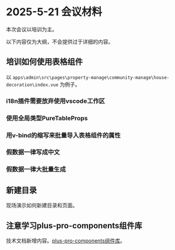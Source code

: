 # 2025-5-21 会议材料

本次会议以培训为主。

以下内容仅为大纲，不会提供过于详细的内容。

## 培训如何使用表格组件

以 `apps\admin\src\pages\property-manage\community-manage\house-decoration\index.vue` 为例子。

### i18n插件需要放弃使用vscode工作区

### 使用全局类型PureTableProps

### 用v-bind的缩写来批量导入表格组件的属性

### 假数据一律写成中文

### 假数据一律大批量生成

## 新建目录

现场演示如何新建目录和页面。

## 注意学习plus-pro-components组件库

技术文档新增内容。[plus-pro-components组件库](../../technical-doc.md#plus-pro-components)。
